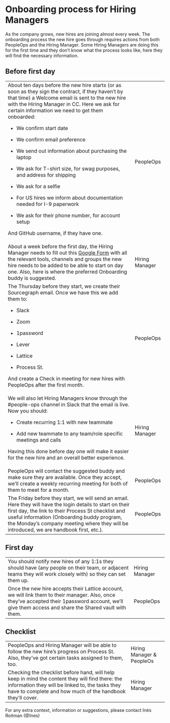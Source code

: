 # Onboarding process for Hiring Managers

As the company grows, new hires are joining almost every week. The onboarding process the new hire goes through requires actions from both PeopleOps and the Hiring Manager. Some Hiring Managers are doing this for the first time and they don’t know what the process looks like, here they will find the necessary information. 


## Before first day


<table>
  <tr>
   <td>About ten days before the new hire starts (or as soon as they sign the contract, if they haven’t by that time) a Welcome email is sent to the new hire with the Hiring Manager in CC. Here we ask for certain information we need to get them onboarded:
<p>

   - We confirm start date
<p>

   - We confirm email preference
<p>

   - We send out information about purchasing the laptop
<p>

   - We ask for T-shirt size, for swag purposes, and address for shipping
<p>

   - We ask for a selfie
<p>

   - For US hires we inform about documentation needed for I-9 paperwork
<p>

   - We ask for their phone number, for account setup
<p>

   And GitHub username, if they have one.
   </td>
   <td>PeopleOps
   </td>
  </tr>
  <tr>
   <td>About a week before the first day, the Hiring Manager needs to fill out this <a href="https://docs.google.com/forms/d/e/1FAIpQLSeQjfoLjAZUim7pVYw9joQCssXuVz2t2RlpjLadzmHrj15cwQ/viewform?usp=sf_link">Google Form</a> with all the relevant tools, channels and groups the new hire needs to be added to be able to start on day one. Also, here is where the preferred Onboarding buddy is suggested.
   </td>
   <td>Hiring Manager
   </td>
  </tr>
  <tr>
   <td>The Thursday before they start, we create their Sourcegraph email. Once we have this we add them to:
<p>

   - Slack
<p>

   - Zoom
<p>

   - 1password
<p>

   - Lever
<p>

   - Lattice
<p>

   - Process St.
<p>
And create a Check in meeting for new hires with PeopleOps after the first month.
   </td>
   <td>PeopleOps
   </td>
  </tr>
  <tr>
   <td>We will also let Hiring Managers know through the #people-ops channel in Slack that the email is live. Now you should:
<p>

   - Create recurring 1:1 with new teammate
<p>

   - Add new teammate to any team/role specific meetings and calls
<p>
Having this done before day one will make it easier for the new hire and an overall better experience.
   </td>
   <td>Hiring Manager
   </td>
  </tr>
  <tr>
   <td>PeopleOps will contact the suggested buddy and make sure they are available. Once they accept, we’ll create a weekly recurring meeting for both of them to meet for a month.
   </td>
   <td>PeopleOps
   </td>
  </tr>
  <tr>
   <td>The Friday before they start, we will send an email. Here they will have the login details to start on their first day, the link to their Process St checklist and useful information (Onboarding buddy program, the Monday’s company meeting where they will be introduced, we are handbook first, etc.).
   </td>
   <td>PeopleOps
   </td>
  </tr>
</table>



## First day


<table>
  <tr>
   <td>You should notify new hires of any 1:1s they should have (any people on their team, or adjacent teams they will work closely with) so they can set them up.
   </td>
   <td>Hiring Manager
   </td>
  </tr>
  <tr>
   <td>Once the new hire accepts their Lattice account, we will link them to their manager. Also, once they’ve accepted their 1password account, we’ll give them access and share the Shared vault with them.
   </td>
   <td>PeopleOps
   </td>
  </tr>
</table>



## Checklist


<table>
  <tr>
   <td>PeopleOps and Hiring Manager will be able to follow the new hire’s progress on Process St. Also, they’ve got certain tasks assigned to them, too.
   </td>
   <td>Hiring Manager & PeopleOs
   </td>
  </tr>
  <tr>
   <td>Checking the checklist before hand, will help keep in mind the content they will find there: the information they will be linked to, the tasks they have to complete and how much of the handbook they’ll cover.
   </td>
   <td>Hiring Manager
   </td>
  </tr>
</table>


For any extra context, information or suggestions, please contact Inés Roitman (@Ines)
